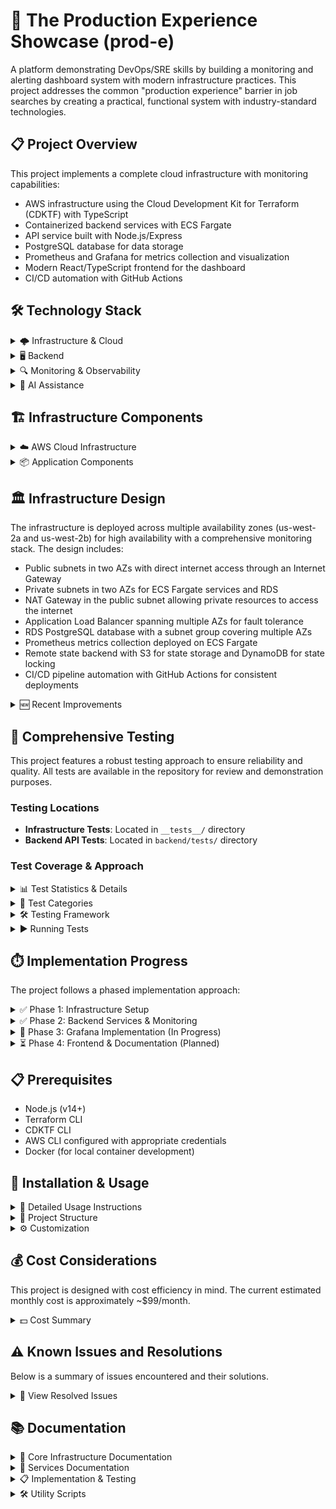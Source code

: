 # 🚀 The Production Experience Showcase (prod-e)

A platform demonstrating DevOps/SRE skills by building a monitoring and alerting dashboard system with modern infrastructure practices. This project addresses the common "production experience" barrier in job searches by creating a practical, functional system with industry-standard technologies.

## 📋 Project Overview

This project implements a complete cloud infrastructure with monitoring capabilities:

- AWS infrastructure using the Cloud Development Kit for Terraform (CDKTF) with TypeScript
- Containerized backend services with ECS Fargate
- API service built with Node.js/Express
- PostgreSQL database for data storage
- Prometheus and Grafana for metrics collection and visualization
- Modern React/TypeScript frontend for the dashboard
- CI/CD automation with GitHub Actions

## 🛠️ Technology Stack

<details>
<summary>🌩️ Infrastructure & Cloud</summary>

- AWS (Amazon Web Services)
- CDKTF (Cloud Development Kit for Terraform)
- Terraform
- Docker & Container Technologies
- IAM (Identity and Access Management)
</details>

<details>
<summary>🖥️ Backend</summary>

- Node.js
- Express
- PostgreSQL
- ECS Fargate
</details>

<details>
<summary>🔍 Monitoring & Observability</summary>

- Prometheus
- Grafana
- CloudWatch
</details>

<details>
<summary>🧠 AI Assistance</summary>

- Claude
- Cursor
- Grok
</details>

## 🏗️ Infrastructure Components

<details>
<summary>☁️ AWS Cloud Infrastructure</summary>

#### Networking

- VPC with DNS support and DNS hostnames
- Public & private subnets across multiple AZs
- Internet Gateway & NAT Gateway
- Route tables and security groups
- Application Load Balancer (ALB)

#### Compute & Containers

- ECS Fargate for serverless container orchestration
- Task definitions with Node.js application
- IAM roles and execution policies

#### Data Storage

- RDS PostgreSQL database
- Multi-AZ subnet groups
- Database security configuration

#### Monitoring & Observability

- ✅ Prometheus metrics collection and server
- ⏳ Grafana dashboards (coming next)
- CloudWatch integration
</details>

<details>
<summary>📦 Application Components</summary>

#### Backend API

- Node.js/Express REST API
- Health check endpoints
- Prometheus metrics endpoint
- Database connectivity

#### Frontend (Planned)

- React/TypeScript dashboard
- Real-time metrics visualization
- Responsive design
</details>

## 🏛️ Infrastructure Design

The infrastructure is deployed across multiple availability zones (us-west-2a and us-west-2b) for high availability with a comprehensive monitoring stack. The design includes:

- Public subnets in two AZs with direct internet access through an Internet Gateway
- Private subnets in two AZs for ECS Fargate services and RDS
- NAT Gateway in the public subnet allowing private resources to access the internet
- Application Load Balancer spanning multiple AZs for fault tolerance
- RDS PostgreSQL database with a subnet group covering multiple AZs
- Prometheus metrics collection deployed on ECS Fargate
- Remote state backend with S3 for state storage and DynamoDB for state locking
- CI/CD pipeline automation with GitHub Actions for consistent deployments

<details>
<summary>🆕 Recent Improvements</summary>

- Application Load Balancer now spans both us-west-2a and us-west-2b
- RDS database subnet group includes subnets in both us-west-2a and us-west-2b
- PostgreSQL username was updated to comply with reserved word restrictions
- NAT Gateway added to enable internet access from private subnets
- ECS task health checks optimized to use Node.js instead of curl
- ALB target group health check path updated to use /health endpoint
- Backend API enhanced with database logging for all non-metric endpoints
- Remote state backend implemented with S3 and DynamoDB for better team collaboration
- Prometheus server deployed on ECS Fargate for metrics collection
- CI/CD pipeline enhanced with automated testing and container image validation
- Budget analysis documentation created with detailed current and projected costs
- Container tests updated to support both `--only=production` and `--omit=dev` syntax
- Implementation plan refined and updated for Grafana deployment with cost optimization
- ECS task definitions optimized for resource efficiency and cost management
- Documentation structure improved with phase-based implementation progress tracking
</details>

## 🧪 Comprehensive Testing

This project features a robust testing approach to ensure reliability and quality. All tests are available in the repository for review and demonstration purposes.

### Testing Locations

- **Infrastructure Tests**: Located in `__tests__/` directory
- **Backend API Tests**: Located in `backend/tests/` directory

### Test Coverage & Approach

<details>
<summary>📊 Test Statistics & Details</summary>

Current test coverage metrics:

| Metric     | Coverage |
| ---------- | -------- |
| Statements | 87.01%   |
| Branches   | 75%      |
| Functions  | 55.55%   |
| Lines      | 86.84%   |

Our testing philosophy emphasizes:

- **Isolation**: Each test is independent with no shared state
- **Mocking**: External services are properly mocked for reliable testing
- **Comprehensiveness**: All critical functionality has test coverage
- **Readability**: Tests serve as documentation for the codebase
</details>

<details>
<summary>🔬 Test Categories</summary>

- **API endpoints**: Validates response codes, content types, and payloads
- **Health checks**: Tests application health reporting and database connectivity
- **Metrics collection**: Verifies Prometheus metrics generation
- **Environment variables**: Tests configuration handling
- **Database connections**: Tests connection management and error handling
- **Docker container**: Validates container configuration
</details>

<details>
<summary>🛠️ Testing Framework</summary>

- **Jest**: Primary test runner and assertion library
- **Supertest**: HTTP endpoint testing
- **Mocks**: Custom mocks for PostgreSQL, Prometheus clients, and other external dependencies
- **Environment Isolation**: Tests run in isolated environments to prevent interference
</details>

<details>
<summary>▶️ Running Tests</summary>

```bash
# Run all backend tests
cd backend && npm test

# Run tests in watch mode (for development)
cd backend && npm run test:watch

# Generate test coverage report
cd backend && npm run test:coverage

# Run infrastructure tests
npm test
```

Detailed testing documentation is available in the `docs/testing.md` file.

</details>

## ⏱️ Implementation Progress

The project follows a phased implementation approach:

<details>
<summary>✅ Phase 1: Infrastructure Setup</summary>

- **Networking**

  - VPC with DNS support and hostnames
  - Public & private subnets across multiple AZs (us-west-2a and us-west-2b)
  - Internet Gateway for public subnet connectivity
  - NAT Gateway for private subnet internet access
  - Route tables and security groups

- **Data Storage**

  - RDS PostgreSQL database
  - Multi-AZ subnet group for database resilience
  - Security group configuration for database access

- **Compute & Container Management**

  - ECS Fargate cluster
  - Task definitions and IAM roles/policies
  - Application Load Balancer spanning multiple AZs
  - Target groups with health checks

- **Infrastructure as Code**
  - Remote state backend with S3
  - State locking with DynamoDB
  - IAM policies for state management
  </details>

<details>
<summary>✅ Phase 2: Backend Services & Monitoring</summary>

- **Node.js/Express API**

  - Health check endpoints for monitoring
  - Database connectivity and CRUD operations
  - Prometheus metrics endpoint
  - Database logging middleware
  - Error handling and request validation

- **Monitoring Setup**

  - Prometheus server on ECS Fargate
  - Metrics collection from backend service
  - Custom application metrics
  - Node.js runtime metrics
  - Container metrics

- **CI/CD Pipeline**
  - GitHub Actions workflow configuration
  - Automated testing for backend code
  - Docker image building and ECR push
  - Automated infrastructure deployment
  - Test validation in pipeline
  </details>

<details>
<summary>🔄 Phase 3: Grafana Implementation (In Progress)</summary>

- **Planned Components**

  - Grafana on ECS Fargate (single-AZ for cost efficiency)
  - EFS for persistent dashboard storage
  - AWS Secrets Manager for credentials
  - ALB path-based routing for access
  - Backup system using Lambda and S3

- **Dashboard & Visualization**
  - System metrics dashboard
  - Node.js application metrics dashboard
  - RDS database metrics dashboard
  - HTTP request metrics dashboard
  - Alerting configuration
  </details>

<details>
<summary>⏳ Phase 4: Frontend & Documentation (Planned)</summary>

- **React/TypeScript Frontend**

  - Dashboard interface for metrics
  - Real-time data visualization
  - Health status monitoring
  - Responsive design

- **Final Documentation & Polish**
  - Architecture diagrams
  - Operational documentation
  - Setup guides
  - Troubleshooting documentation
  - Security best practices
  </details>

## 📋 Prerequisites

- Node.js (v14+)
- Terraform CLI
- CDKTF CLI
- AWS CLI configured with appropriate credentials
- Docker (for local container development)

## 🔧 Installation & Usage

<details>
<summary>📝 Detailed Usage Instructions</summary>

```bash
# Install dependencies
npm install

# Generate CDKTF providers
cdktf get

# Synthesize Terraform configuration
npm run synth

# Deploy infrastructure
npm run deploy

# Destroy infrastructure
npm run destroy
```

### Running Tests

```bash
# Run all tests
cd backend && npm test

# Run tests in watch mode (for development)
cd backend && npm run test:watch

# Generate test coverage report
cd backend && npm run test:coverage
```

### GitHub Actions CI/CD Setup

To use the GitHub Actions CI/CD pipeline, you need to add AWS credentials to your GitHub repository:

1. Go to your GitHub repository > Settings > Secrets and variables > Actions
2. Add two repository secrets:
   - `AWS_ACCESS_KEY_ID`: Your AWS access key
   - `AWS_SECRET_ACCESS_KEY`: Your AWS secret key

These credentials must have permissions for all the AWS services used in this project (ECR, ECS, CloudWatch, etc.).

> **Security Note**: GitHub secrets are encrypted and not visible to other users. They are only used during workflow runs and are masked in logs.

</details>

<details>
<summary>📁 Project Structure</summary>

- `main.ts` - Main CDKTF code that defines the infrastructure
- `cdktf.json` - CDKTF configuration file
- `package.json` - Node.js package configuration
- `tsconfig.json` - TypeScript configuration
- `docs/` - Project documentation (see Documentation section below)
- `backend/` - Node.js/Express API service
- `frontend/` - React/TypeScript frontend (to be implemented)
</details>

<details>
<summary>⚙️ Customization</summary>

To modify the infrastructure:

1. Update the configuration in the `config` object in `main.ts`
2. Add or modify AWS resources in the `MyStack` class
3. Run `npm run synth` to generate updated Terraform configuration
</details>

## 💰 Cost Considerations

This project is designed with cost efficiency in mind. The current estimated monthly cost is approximately ~$99/month.

<details>
<summary>💵 Cost Summary</summary>

- Current infrastructure costs include ECS Fargate tasks, RDS PostgreSQL, Application Load Balancer, NAT Gateway, and other supporting services
- The planned Grafana implementation will add approximately ~$15/month
- For a detailed breakdown of all costs, optimization strategies, and future projections, see [AWS Budget Analysis](docs/ongoing_budget.md)
- Resources can be shut down after demonstration to avoid ongoing costs

</details>

## ⚠️ Known Issues and Resolutions

Below is a summary of issues encountered and their solutions.

<details>
<summary>🔧 View Resolved Issues</summary>

1. **RDS DB Subnet Group Requirement**: AWS requires RDS instances to have subnet groups spanning at least two AZs, even for single-AZ database deployments. We resolved this by adding a second private subnet in us-west-2b.

2. **Private Subnet Internet Access**: ECS tasks in private subnets couldn't access ECR to pull Docker images. We fixed this by adding a NAT Gateway to provide internet access for resources in private subnets.

3. **Container Health Check Configuration**: The ECS task definition health check used curl, which wasn't available in the container. We changed it to use a Node.js script instead.

4. **ALB Health Check Path**: The ALB target group was checking the root path ('/') instead of the dedicated health endpoint. We updated it to use the '/health' endpoint.

5. **Test Environment Isolation**: Initial test failures occurred due to shared state between tests. We resolved this by implementing proper test isolation using Jest's `beforeEach` and `afterEach` hooks, ensuring each test starts with a clean state.

6. **Mock Database Connections**: Tests were failing intermittently due to improper mocking of PostgreSQL connections. We fixed this by implementing a more robust mocking strategy that properly handles connection states and error scenarios.
</details>

## 📚 Documentation

<details>
<summary>🏢 Core Infrastructure Documentation</summary>

- [Overview and Index](docs/overview.md) - Main documentation hub
- [Network Architecture](docs/network-architecture.md) - VPC, subnets, and connectivity
- [Load Balancer](docs/load-balancer.md) - ALB configuration and routing
- [Multi-AZ Strategy](docs/multi-az-strategy.md) - High availability approach
- [Remote State Backend](docs/remote_state.md) - S3 and DynamoDB for Terraform state
</details>

<details>
<summary>🚀 Services Documentation</summary>

- [RDS Database](docs/rds-database.md) - PostgreSQL configuration
- [ECS Service](docs/ecs-service.md) - Container orchestration and health checks
- [Container Deployment](docs/container-deployment.md) - Docker and ECR details
</details>

<details>
<summary>📋 Implementation & Testing</summary>

- [Monitoring Implementation](docs/monitoring.md) - Prometheus and Grafana setup
- [Testing Documentation](docs/testing.md) - Testing approach and coverage
- [CI/CD Implementation](docs/ci-cd.md) - GitHub Actions workflow for continuous deployment
</details>

<details>
<summary>🛠️ Utility Scripts</summary>

The project includes several utility scripts to help with management and monitoring:

- **Resource Check Script** (`scripts/resource_check.sh`):

  - Provides comprehensive status checks of all AWS resources
  - Color-coded output for easy identification of issues
  - Covers VPC, RDS, ECS, ALB, ECR, Terraform state, and Prometheus

- **Teardown Script** (`scripts/teardown.py`):

  - Alternative to `npm run destroy` with more detailed control
  - Shows resources that will be deleted before taking action
  - Handles resources in the correct dependency order

- **Build and Push Script** (`scripts/build-and-push.sh`):
  - Builds and pushes Docker images to ECR
  - Streamlines the container deployment process

Usage:

```bash
# Check status of all AWS resources
./scripts/resource_check.sh

# Teardown infrastructure with detailed control
python scripts/teardown.py --dry-run

# Build and push Docker images
./scripts/build-and-push.sh
```

For detailed documentation on these scripts, see [scripts/RESOURCE_CHECK.md](scripts/RESOURCE_CHECK.md).

</details>
